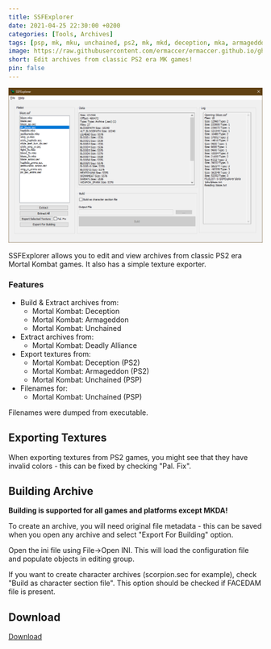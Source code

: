 ```yaml
---
title: SSFExplorer
date: 2021-04-25 22:30:00 +0200
categories: [Tools, Archives]
tags: [psp, mk, mku, unchained, ps2, mk, mkd, deception, mka, armageddon]  
image: https://raw.githubusercontent.com/ermaccer/ermaccer.github.io/gh-pages/assets/tools/ssf/ssfexplorer.png
short: Edit archives from classic PS2 era MK games!
pin: false
---
```


![Preview](https://raw.githubusercontent.com/ermaccer/ermaccer.github.io/gh-pages/assets/tools/ssf/ssfexplorer.png)

SSFExplorer allows you to edit and view archives from classic PS2 era Mortal Kombat games.
It also has a simple texture exporter.


### Features
- Build & Extract archives from:
	- Mortal Kombat: Deception
	- Mortal Kombat: Armageddon
	- Mortal Kombat: Unchained
- Extract archives from:
	- Mortal Kombat: Deadly Alliance
- Export textures from:
	- Mortal Kombat: Deception (PS2)
	- Mortal Kombat: Armageddon (PS2)
	- Mortal Kombat: Unchained (PSP)
- Filenames for:
	- Mortal Kombat: Unchained (PSP)

Filenames were dumped from executable.




## Exporting Textures
When exporting textures from PS2 games, you might see that they have invalid 
colors - this can be fixed by checking "Pal. Fix".


## Building Archive
**Building is supported for all games and platforms except MKDA!**


To create an archive, you will need original file metadata -
this can be saved when you open any archive and select "Export For Building" option.

Open the ini file using File->Open INI.
This will load the configuration file and populate objects
in editing group.

If you want to create character archives (scorpion.sec for example), check "Build as character section file".
This option should be checked if FACEDAM file is present.


## Download
[Download](https://github.com/ermaccer/SSFExplorer/releases/latest/download/SSFExplorer.zip)

